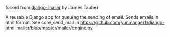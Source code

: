 forked from [django-mailer](https://github.com/jtauber/django-mailer/) by James Tauber 

A reusable Django app for queuing the sending of email.
Sends emails in html format. See core_send_mail in https://github.com/yunmanger1/django-html-mailer/blob/master/mailer/engine.py